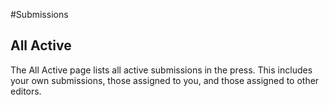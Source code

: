 #Submissions
## All Active

The All Active page lists all active submissions in the press. This includes your own submissions, those assigned to you, and those assigned to other editors.

